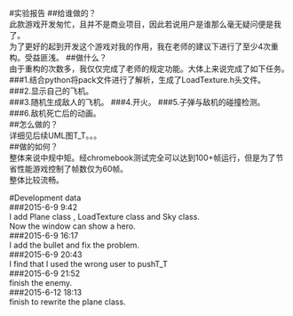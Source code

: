 #实验报告
##给谁做的？  
	此款游戏开发匆忙，且并不是商业项目，因此若说用户是谁那么毫无疑问便是我了。  
	为了更好的起到开发这个游戏对我的作用，我在老师的建议下进行了至少4次重构。受益匪浅。
##做什么？  
	由于重构的次数多，我仅仅完成了老师的规定功能。大体上来说完成了如下任务。  
###1.结合python将pack文件进行了解析，生成了LoadTexture.h头文件。  
###2.显示自己的飞机。  
###3.随机生成敌人的飞机。
###4.开火。
###5.子弹与敌机的碰撞检测。  
###6.敌机死亡后的动画。  
##怎么做的？  
	详细见后续UML图T_T。。。  
##做的如何？  
	整体来说中规中矩。经chromebook测试完全可以达到100+帧运行，但是为了节省性能游戏控制了帧数仅为60帧。  
	整体比较流畅。  

#Development data  
###2015-6-9 9:42  
I add Plane class , LoadTexture class and Sky class.  
Now the window can show a hero.  
###2015-6-9 16:17  
I add the bullet and fix the problem.  
###2015-6-9 20:43  
I find that I used the wrong user to pushT_T  
###2015-6-9 21:52  
finish the enemy.  
###2015-6-12 18:13  
finish to rewrite the plane class.  